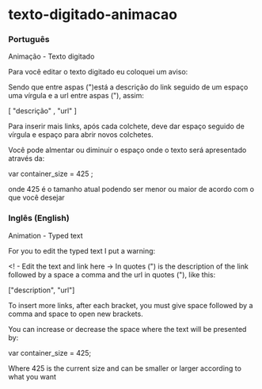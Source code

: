 # texto-digitado-animacao
<h3>Português</h3>

Animação - Texto digitado

Para você editar o texto digitado eu coloquei um aviso:

<!-- Edite aqui o texto e o link -->
Sendo que entre aspas (")está a descrição do link seguido de um espaço uma vírgula e a url entre aspas ("), assim:


[ "descrição" , "url" ]


Para inserir mais links, após cada colchete, deve dar espaço seguido de vírgula e espaço para abrir novos colchetes.

Você pode almentar ou diminuir o espaço onde o texto será apresentado através da:


var container_size = 425 ;


onde 425 é o tamanho atual podendo ser menor ou maior de acordo com o que você desejar

<h3>Inglês (English)</h3>

Animation - Typed text

For you to edit the typed text I put a warning:

<! - Edit the text and link here ->
In quotes (") is the description of the link followed by a space a comma and the url in quotes ("), like this:

["description", "url"]

To insert more links, after each bracket, you must give space followed by a comma and space to open new brackets.

You can increase or decrease the space where the text will be presented by:

var container_size = 425;

Where 425 is the current size and can be smaller or larger according to what you want